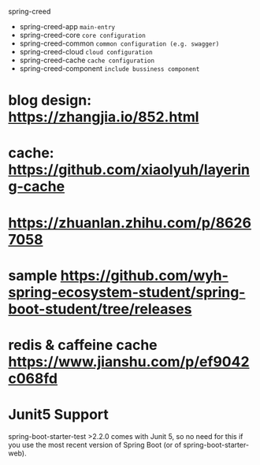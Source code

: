 spring-creed
- spring-creed-app `main-entry`
- spring-creed-core `core configuration`
- spring-creed-common `common configuration (e.g. swagger)`
- spring-creed-cloud `cloud configuration`
- spring-creed-cache `cache configuration`
- spring-creed-component `include bussiness component`


# blog design: https://zhangjia.io/852.html
# cache: https://github.com/xiaolyuh/layering-cache

# https://zhuanlan.zhihu.com/p/86267058

# sample https://github.com/wyh-spring-ecosystem-student/spring-boot-student/tree/releases
# redis & caffeine cache https://www.jianshu.com/p/ef9042c068fd



# Junit5 Support
spring-boot-starter-test >2.2.0 comes with Junit 5, so no need for this if you use the most recent version of Spring Boot (or of spring-boot-starter-web).

